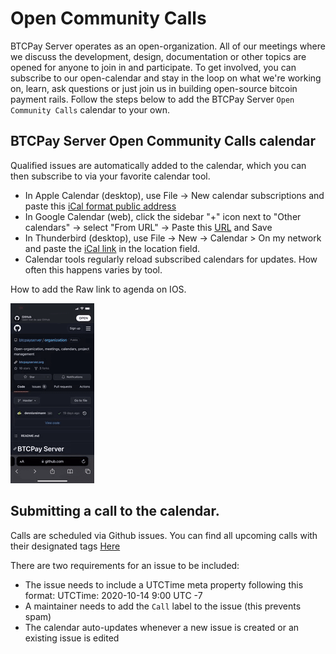 # Open Community Calls

BTCPay Server operates as an open-organization. All of our meetings where we discuss the development, design, documentation or other topics are opened for anyone to join in and participate. To get involved, you can subscribe to our open-calendar and stay in the loop on what we're working on, learn, ask questions or just join us in building open-source bitcoin payment rails.
Follow the steps below to add the BTCPay Server `Open Community Calls` calendar to your own.

## BTCPay Server Open Community Calls calendar

Qualified issues are automatically added to the calendar, which you can then subscribe to via your favorite calendar tool.

- In Apple Calendar (desktop), use File -> New calendar subscriptions and paste this [iCal format public address](https://calendar.google.com/calendar/ical/1m0qsj2dg72pisr9ku91qi1v28%40group.calendar.google.com/public/basic.ics)
- In Google Calendar (web), click the sidebar "+" icon next to "Other calendars" -> select "From URL" -> Paste this [URL](https://calendar.google.com/calendar/embed?src=1m0qsj2dg72pisr9ku91qi1v28%40group.calendar.google.com&ctz=Europe%2FParis) and Save
- In Thunderbird (desktop), use File -> New -> Calendar > On my network and paste the [iCal link](https://calendar.google.com/calendar/ical/1m0qsj2dg72pisr9ku91qi1v28%40group.calendar.google.com/public/basic.ics) in the location field.
- Calendar tools regularly reload subscribed calendars for updates. How often this happens varies by tool.

How to add the Raw link to agenda on IOS.

![How to add agenda on ios](../img/Contribute/agendaios.gif)

## Submitting a call to the calendar.

Calls are scheduled via Github issues.
You can find all upcoming calls with their designated tags [Here](https://github.com/btcpayserver/organization/issues)

There are two requirements for an issue to be included:

- The issue needs to include a UTCTime meta property following this format: UTCTime: 2020-10-14 9:00 UTC -7
- A maintainer needs to add the `Call` label to the issue (this prevents spam)
- The calendar auto-updates whenever a new issue is created or an existing issue is edited
